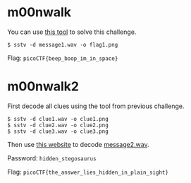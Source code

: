 # m00nwalk

You can use [this tool](https://github.com/colaclanth/sstv) to solve this challenge.

```
$ sstv -d message1.wav -o flag1.png
```

Flag: `picoCTF{beep_boop_im_in_space}`

# m00nwalk2

First decode all clues using the tool from previous challenge.

```
$ sstv -d clue1.wav -o clue1.png
$ sstv -d clue2.wav -o clue2.png
$ sstv -d clue3.wav -o clue3.png
```

Then use [this website](https://futureboy.us/stegano/decinput.html) to decode [message2.wav](message2.wav).

Password: `hidden_stegosaurus`

Flag: `picoCTF{the_answer_lies_hidden_in_plain_sight}`